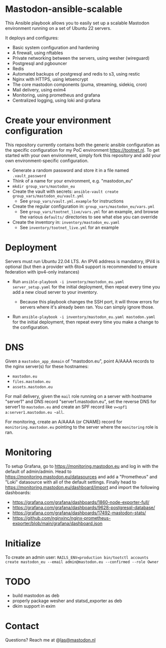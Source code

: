 # Mastodon-ansible-scalable

This Ansible playbook allows you to easily set up a scalable Mastodon environment running on a set of Ubuntu 22 servers.

It deploys and configures:
* Basic system configuration and hardening
* A firewall, using nftables
* Private networking between the servers, using wesher (wireguard)
* Postgresql and pgbouncer
* Redis
* Automated backups of postgresql and redis to s3, using restic
* Nginx with HTTPS, using letsencrypt
* The core mastodon components (puma, streaming, sidekiq, cron)
* Mail delivery, using exim4
* Monitoring, using prometheus and grafana
* Centralized logging, using loki and grafana

# Create your environment configuration

This repository currently contains both the generic ansible configuration as the specific configuration for my PoC environment https://tootnet.nl.
To get started with your own environment, simply fork this repository and add your own environment-specific configuration.

* Generate a random password and store it in a file named `.vault_password`
* Think of a name for your environment, e.g. "mastodon_eu"
* `mkdir group_vars/mastodon_eu`
* Create the vault with secrets: `ansible-vault create group_vars/mastodon_eu/vault.yml`
  * See `group_vars/vault.yml.example` for instructions
* Create the regular configuration in: `group_vars/mastodon_eu/vars.yml`
  * See `group_vars/tootnet_live/vars.yml` for an example, and browse the various `defaults/` directories to see what else you can override
* Create the inventory in: `inventory/mastodon_eu.yaml`
  * See `inventory/tootnet_live.yml` for an example

# Deployment

Servers must run Ubuntu 22.04 LTS. An IPV6 address is mandatory, IPV4 is optional (but then a provider with 6to4 support is recommended to ensure federation with ipv4-only instances)

* Run `ansible-playbook -i inventory/mastodon_eu.yaml server_setup.yaml` for the initial deployment, then repeat every time you add a new cloud server to your inventory.
  * Because this playbook changes the SSH port, it will throw errors for servers where it's already been ran. You can simply ignore those.

* Run `ansible-playbook -i inventory/mastodon_eu.yaml mastodon.yaml`  for the initial deployment, then repeat every time you make a change to the configuration.

# DNS

Given a `mastodon_app_domain` of "mastodon.eu", point A/AAAA records to the nginx server(s) for these hostnames:

* `mastodon.eu`
* `files.mastodon.eu`
* `assets.mastodon.eu`

For mail delivery, given the `mail` role running on a server with hostname "server1" and DNS record "server1.mastodon.eu",
set the reverse DNS for server1 to `mastodon.eu` and create an SPF record  like `v=spf1 a:server1.mastodon.eu ~all`.

For monitoring, create an A/AAAA (or CNAME) record for `monitoring.mastodon.eu` pointing to the server where the `monitoring` role is ran.

# Monitoring

To setup Grafana, go to https://monitoring.mastodon.eu and log in with the default of admin/admin. Head to https://monitoring.mastodon.eu/datasources
and add a "Prometheus" and "Loki" datasource with all of the default settings. Finally head to https://monitoring.mastodon.eu/dashboard/import and import the following dashboards:

* https://grafana.com/grafana/dashboards/1860-node-exporter-full/
* https://grafana.com/grafana/dashboards/9628-postgresql-database/
* https://grafana.com/grafana/dashboards/17492-mastodon-stats/
* https://github.com/nginxinc/nginx-prometheus-exporter/blob/main/grafana/dashboard.json

# Initialize

To create an admin user: `RAILS_ENV=production bin/tootctl accounts create mastodon_eu --email admin@mastodon.eu --confirmed --role Owner`

# TODO

* build mastodon as deb
* properly package wesher and statsd_exporter as deb
* dkim support in exim

# Contact

Questions? Reach me at @las@mastodon.nl